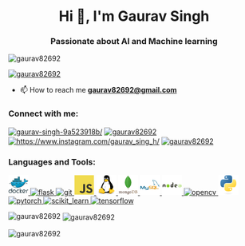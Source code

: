 <h1 align="center">Hi 👋, I'm Gaurav Singh</h1>
<h3 align="center">Passionate about AI and Machine learning</h3>

<p align="left"> <img src="https://komarev.com/ghpvc/?username=gaurav82692&label=Profile%20views&color=0e75b6&style=flat" alt="gaurav82692" /> </p>

<p align="left"> <a href="https://github.com/ryo-ma/github-profile-trophy"><img src="https://github-profile-trophy.vercel.app/?username=gaurav82692" alt="gaurav82692" /></a> </p>

- 📫 How to reach me **gaurav82692@gmail.com**

<h3 align="left">Connect with me:</h3>
<p align="left">
<a href="https://linkedin.com/in/gaurav-singh-9a523918b/" target="blank"><img align="center" src="https://raw.githubusercontent.com/rahuldkjain/github-profile-readme-generator/neutral-icons/src/images/icons/Social/linked-in-alt.svg" alt="gaurav-singh-9a523918b/" height="30" width="40" /></a>
<a href="https://kaggle.com/gaurav82692" target="blank"><img align="center" src="https://raw.githubusercontent.com/rahuldkjain/github-profile-readme-generator/neutral-icons/src/images/icons/Social/kaggle.svg" alt="gaurav82692" height="30" width="40" /></a>
<a href="https://instagram.com/https://www.instagram.com/gaurav_sing_h/" target="blank"><img align="center" src="https://raw.githubusercontent.com/rahuldkjain/github-profile-readme-generator/neutral-icons/src/images/icons/Social/instagram.svg" alt="https://www.instagram.com/gaurav_sing_h/" height="30" width="40" /></a>
<a href="https://www.codechef.com/users/gaurav82692" target="blank"><img align="center" src="https://cdn.jsdelivr.net/npm/simple-icons@3.1.0/icons/codechef.svg" alt="gaurav82692" height="30" width="40" /></a>
</p>

<h3 align="left">Languages and Tools:</h3>
<p align="left"> <a href="https://www.docker.com/" target="_blank"> <img src="https://raw.githubusercontent.com/devicons/devicon/master/icons/docker/docker-original-wordmark.svg" alt="docker" width="40" height="40"/> </a> <a href="https://flask.palletsprojects.com/" target="_blank"> <img src="https://www.vectorlogo.zone/logos/pocoo_flask/pocoo_flask-icon.svg" alt="flask" width="40" height="40"/> </a> <a href="https://git-scm.com/" target="_blank"> <img src="https://www.vectorlogo.zone/logos/git-scm/git-scm-icon.svg" alt="git" width="40" height="40"/> </a> <a href="https://developer.mozilla.org/en-US/docs/Web/JavaScript" target="_blank"> <img src="https://raw.githubusercontent.com/devicons/devicon/master/icons/javascript/javascript-original.svg" alt="javascript" width="40" height="40"/> </a> <a href="https://www.linux.org/" target="_blank"> <img src="https://raw.githubusercontent.com/devicons/devicon/master/icons/linux/linux-original.svg" alt="linux" width="40" height="40"/> </a> <a href="https://www.mongodb.com/" target="_blank"> <img src="https://raw.githubusercontent.com/devicons/devicon/master/icons/mongodb/mongodb-original-wordmark.svg" alt="mongodb" width="40" height="40"/> </a> <a href="https://www.mysql.com/" target="_blank"> <img src="https://raw.githubusercontent.com/devicons/devicon/master/icons/mysql/mysql-original-wordmark.svg" alt="mysql" width="40" height="40"/> </a> <a href="https://nodejs.org" target="_blank"> <img src="https://raw.githubusercontent.com/devicons/devicon/master/icons/nodejs/nodejs-original-wordmark.svg" alt="nodejs" width="40" height="40"/> </a> <a href="https://opencv.org/" target="_blank"> <img src="https://www.vectorlogo.zone/logos/opencv/opencv-icon.svg" alt="opencv" width="40" height="40"/> </a> <a href="https://www.python.org" target="_blank"> <img src="https://raw.githubusercontent.com/devicons/devicon/master/icons/python/python-original.svg" alt="python" width="40" height="40"/> </a> <a href="https://pytorch.org/" target="_blank"> <img src="https://www.vectorlogo.zone/logos/pytorch/pytorch-icon.svg" alt="pytorch" width="40" height="40"/> </a> <a href="https://scikit-learn.org/" target="_blank"> <img src="https://upload.wikimedia.org/wikipedia/commons/0/05/Scikit_learn_logo_small.svg" alt="scikit_learn" width="40" height="40"/> </a> <a href="https://www.tensorflow.org" target="_blank"> <img src="https://www.vectorlogo.zone/logos/tensorflow/tensorflow-icon.svg" alt="tensorflow" width="40" height="40"/> </a> </p>

<p><img align="left" src="https://github-readme-stats.vercel.app/api/top-langs?username=gaurav82692&show_icons=true&locale=en&layout=compact" alt="gaurav82692" /></p>

<p>&nbsp;<img align="center" src="https://github-readme-stats.vercel.app/api?username=gaurav82692&show_icons=true&locale=en" alt="gaurav82692" /></p>

<p><img align="center" src="https://github-readme-streak-stats.herokuapp.com/?user=gaurav82692&" alt="gaurav82692" /></p> 
